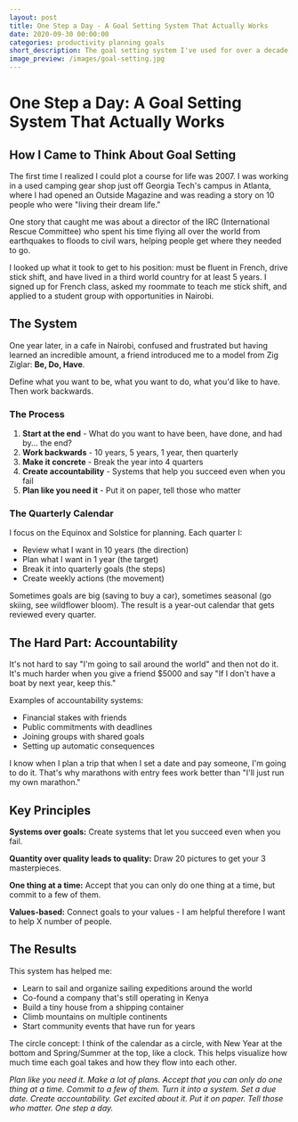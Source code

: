 ```yaml
---
layout: post
title: One Step a Day - A Goal Setting System That Actually Works
date: 2020-09-30 00:00:00
categories: productivity planning goals
short_description: The goal setting system I've used for over a decade, based on quarterly planning and systematic accountability.
image_preview: /images/goal-setting.jpg
---
```


# One Step a Day: A Goal Setting System That Actually Works

## How I Came to Think About Goal Setting

The first time I realized I could plot a course for life was 2007. I was working in a used camping gear shop just off Georgia Tech's campus in Atlanta, where I had opened an Outside Magazine and was reading a story on 10 people who were "living their dream life."

One story that caught me was about a director of the IRC (International Rescue Committee) who spent his time flying all over the world from earthquakes to floods to civil wars, helping people get where they needed to go.

I looked up what it took to get to his position: must be fluent in French, drive stick shift, and have lived in a third world country for at least 5 years. I signed up for French class, asked my roommate to teach me stick shift, and applied to a student group with opportunities in Nairobi.

## The System

One year later, in a cafe in Nairobi, confused and frustrated but having learned an incredible amount, a friend introduced me to a model from Zig Ziglar: **Be, Do, Have**.

Define what you want to be, what you want to do, what you'd like to have. Then work backwards.

### The Process

1. **Start at the end** - What do you want to have been, have done, and had by... the end?
2. **Work backwards** - 10 years, 5 years, 1 year, then quarterly
3. **Make it concrete** - Break the year into 4 quarters
4. **Create accountability** - Systems that help you succeed even when you fail
5. **Plan like you need it** - Put it on paper, tell those who matter

### The Quarterly Calendar

I focus on the Equinox and Solstice for planning. Each quarter I:
- Review what I want in 10 years (the direction)
- Plan what I want in 1 year (the target)
- Break it into quarterly goals (the steps)
- Create weekly actions (the movement)

Sometimes goals are big (saving to buy a car), sometimes seasonal (go skiing, see wildflower bloom). The result is a year-out calendar that gets reviewed every quarter.

## The Hard Part: Accountability

It's not hard to say "I'm going to sail around the world" and then not do it. It's much harder when you give a friend $5000 and say "If I don't have a boat by next year, keep this."

Examples of accountability systems:
- Financial stakes with friends
- Public commitments with deadlines
- Joining groups with shared goals
- Setting up automatic consequences

I know when I plan a trip that when I set a date and pay someone, I'm going to do it. That's why marathons with entry fees work better than "I'll just run my own marathon."

## Key Principles

**Systems over goals:** Create systems that let you succeed even when you fail.

**Quantity over quality leads to quality:** Draw 20 pictures to get your 3 masterpieces.

**One thing at a time:** Accept that you can only do one thing at a time, but commit to a few of them.

**Values-based:** Connect goals to your values - I am helpful therefore I want to help X number of people.

## The Results

This system has helped me:
- Learn to sail and organize sailing expeditions around the world
- Co-found a company that's still operating in Kenya
- Build a tiny house from a shipping container
- Climb mountains on multiple continents
- Start community events that have run for years

The circle concept: I think of the calendar as a circle, with New Year at the bottom and Spring/Summer at the top, like a clock. This helps visualize how much time each goal takes and how they flow into each other.

*Plan like you need it. Make a lot of plans. Accept that you can only do one thing at a time. Commit to a few of them. Turn it into a system. Set a due date. Create accountability. Get excited about it. Put it on paper. Tell those who matter. One step a day.*
